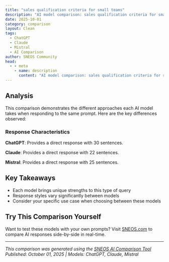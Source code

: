 ```yaml
---
title: "sales qualification criteria for small teams"
description: "AI model comparison: sales qualification criteria for small teams..."
date: 2025-10-01
category: comparison
layout: Clean
tags:
  - ChatGPT
  - Claude
  - Mistral
  - AI Comparison
author: SNEOS Community
head:
  - - meta
    - name: description
      content: "AI model comparison: sales qualification criteria for small teams..."
---
```


<ChatComparison
  title="sales qualification criteria for small teams"
  prompt="sales qualification criteria for small teams"
  :responses='{"ChatGPT": "Sales qualification criteria for small teams help ensure that limited resources are focused on the most promising leads, improving efficiency and closing rates. Here are some effective sales qualification criteria tailored for small teams:\n\n1. **Budget** \n Determine if the prospect has the financial capacity to purchase your product or service. \n - Do they have allocated funds? \n - Is the price within their acceptable range?\n\n2. **Authority** \n Identify if the contact person has the decision-making power or influence. \n - Are you speaking with the decision-maker? \n - Is there someone else involved in the approval process?\n\n3. **Need** \n Assess whether the prospect has a clear need or pain point your solution addresses. \n - Does your product solve a specific problem they face? \n - How urgent or critical is this need?\n\n4. **Timing** \n Understand the timeline for their purchasing decision. \n - Are they looking to buy immediately, in 3 months, or later? \n - What triggers their buying timeline?\n\n5. **Fit** \n Evaluate how well the prospect matches your ideal customer profile. \n - Company size, industry, location \n - Use case relevance\n\n6. **Interest Level** \n Gauge the prospect\u2019s engagement and enthusiasm. \n - Are they responsive and asking detailed questions? \n - Have they participated in demos or requested further information?\n\n---\n\n### Simple Qualification Frameworks for Small Teams\n\n- **BANT:** Budget, Authority, Need, Timing \n- **CHAMP:** Challenges, Authority, Money, Prioritization \n- **ANUM:** Authority, Need, Urgency, Money \n\nFor small teams, focusing on a streamlined set like BANT is often sufficient.\n\n---\n\n### Tips for Small Sales Teams\n\n- Use qualification scripts or checklists to speed up initial screening. \n- Prioritize leads that score positively across most criteria for deeper engagement. \n- Keep communication clear and concise to save time. \n- Leverage CRM tools with custom fields for qualification status tracking. \n- Regularly revisit and refine qualification criteria based on sales outcomes.\n\n---\n\nIf you\u0027d like, I can help you design a custom qualification checklist or script tailored to your specific product and target market!", "Claude": "# Sales Qualification Criteria for Small Teams\n\n## **BANT Framework (Classic \u0026 Simple)**\n**Budget | Authority | Need | Timeline**\n\n- **Budget**: Can they afford your solution?\n- **Authority**: Are you speaking to the decision-maker?\n- **Need**: Do they have a genuine problem you solve?\n- **Timeline**: When do they need to implement?\n\n---\n\n## **MEDDIC (Comprehensive)**\n**Metrics | Economic Buyer | Decision Criteria | Decision Process | Identify Pain | Champion**\n\n- **Metrics**: What measurable impact will your solution provide?\n- **Economic Buyer**: Who controls the budget?\n- **Decision Criteria**: What factors will they use to choose?\n- **Decision Process**: How do they make purchasing decisions?\n- **Identify Pain**: What specific problems are they facing?\n- **Champion**: Who internally advocates for your solution?\n\n---\n\n## **Quick Qualification Questions**\n\n### **Initial Qualifying Questions**\n- What\u0027s driving this initiative right now?\n- What happens if you don\u0027t solve this problem?\n- Who else is involved in this decision?\n- What\u0027s your typical process for evaluating solutions like this?\n- What\u0027s your timeline for making a decision?\n\n### **Red Flags to Watch For**\n- \u274C Vague responses about budget\n- \u274C No clear timeline or urgency\n- \u274C Multiple gatekeepers with unclear authority\n- \u274C Shopping for information only\n- \u274C Unrealistic expectations\n\n### **Green Flags to Look For**\n- \u2705 Specific pain points with business impact\n- \u2705 Clear budget allocated\n- \u2705 Decision-maker engaged in conversations\n- \u2705 Defined timeline with consequences\n- \u2705 Previous similar purchases\n\n---\n\n## **Small Team Adaptations**\n\n### **Simplified 3-Point Check**\n1. **Problem**: Do they have a problem worth solving?\n2. **Fit**: Are we the right solution for them?\n3. **Feasibility**: Can they buy and implement successfully?\n\n### **Time-Saving Tips**\n- Use qualifying questions early in discovery calls\n- Create simple scoring systems (1-10 for each criteria)\n- Disqualify quickly to focus on best prospects\n- Document qualification status in your CRM\n\nWould you like me to elaborate on any of these frameworks or help you customize criteria for your specific industry?", "Mistral": "Sales qualification criteria help small teams focus on high-potential leads and opportunities, ensuring they use their resources effectively. Here are some key qualification criteria suitable for small teams:\n\n1. **BANT (Budget, Authority, Needs, Timeline):**\n - **Budget**: Does the prospect have a budget allocated for your product/service?\n - **Authority**: Is the contact person an influencer or decision-maker?\n - **Needs**: Does the prospect have a need or pain point that your product/service can address?\n - **Timeline**: What is the prospect\u0027s timeline for implementation or purchase?\n\n2. **GPCT (Goals, Plans, Challenges, Timeline):**\n - **Goals**: What are the prospect\u0027s business goals?\n - **Plans**: What plans do they have in place to achieve these goals?\n - **Challenges**: What challenges are they facing that your product/service can solve?\n - **Timeline**: What is their timeline for addressing these challenges?\n\n3. **Additional Criteria:**\n - **Fit**: Does the prospect fit your ideal customer profile (ICP) in terms of industry, size, location, etc.?\n - **Engagement**: Has the prospect engaged with your content, website, or emails?\n - **Pain Points**: Have they clearly defined and communicated their pain points?\n - **Competition**: Are they considering a competitor\u0027s product/service?\n - **Current Solution**: What is their current solution, and are they satisfied with it?\n\n4. **Lead Scoring**: Implement a lead scoring system based on the above criteria to prioritize leads. This approach can help small teams focus on the most promising opportunities.\n\n5. **Disqualification Criteria**: Clearly define what makes a lead unqualified, such as:\n - No budget or low budget\n - No decision-making authority\n - No defined needs or pain points\n - Unrealistic timeline\n - Poor fit with your ICP\n\n6. **Regular Review**: Small teams should regularly review and update their qualification criteria to ensure they remain relevant and effective.\n\nBy consistently applying these qualification criteria, small teams can maximize their sales efforts and increase the likelihood of closing deals."}' 
  published-date="14:59"
/>

## Analysis

This comparison demonstrates the different approaches each AI model takes when responding to the same prompt. Here are the key differences observed:

### Response Characteristics

**ChatGPT**: Provides a direct response with 30 sentences. 

**Claude**: Provides a direct response with 22 sentences. 

**Mistral**: Provides a direct response with 25 sentences. 

## Key Takeaways

- Each model brings unique strengths to this type of query
- Response styles vary significantly between models
- Consider your specific use case when choosing between these models

## Try This Comparison Yourself

Want to test these models with your own prompts? Visit [SNEOS.com](https://sneos.com) to compare AI responses side-by-side in real-time.

---

*This comparison was generated using the [SNEOS AI Comparison Tool](https://sneos.com)*
*Published: October 01, 2025 | Models: ChatGPT, Claude, Mistral*

